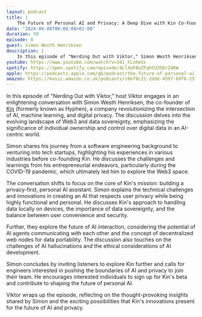 ```yaml
---
layout: podcast
title: |
    The Future of Personal AI and Privacy: A Deep Dive with Kin Co-Founder Simon Westh Henriksen
date: "2024-04-08T00:00:00+01:00"
duration: 59
episode: 8
guest: Simon Westh Henriksen
description: |
    In this episode of "Nerding Out with Viktor," Simon Westh Henriksen, co-founder of Kin, discusses the intersection of AI, machine learning, and digital privacy, emphasizing data sovereignty and the development of a privacy-first personal AI assistant, while exploring future AI interactions, decentralized web nodes, and ethical considerations in AI development.
youtube: https://www.youtube.com/watch?v=341_FLnhe5s
spotify: https://open.spotify.com/episode/4LlXoF8oZFqhCU356rZ4KW
apple: https://podcasts.apple.com/gb/podcast/the-future-of-personal-ai-and-privacy-a-deep/id1722663295?i=1000651715829
amazon: https://music.amazon.co.uk/podcasts/c8e79c21-2dde-4597-b9fb-257ecbc2bf29/episodes/9da16f7c-d7b5-4cbf-9fce-16a1c43bf5e8/nerding-out-with-viktor-the-future-of-personal-ai-and-privacy-a-deep-dive-with-kin-co-founder-simon-westh-henriksen
---
```


In this episode of "Nerding Out with Viktor," host Viktor engages in an enlightening conversation with Simon Westh Henriksen, the co-founder of [Kin](https://mykin.ai/) (formerly known as Hyphen), a company revolutionizing the intersection of AI, machine learning, and digital privacy. The discussion delves into the evolving landscape of Web3 and data sovereignty, emphasizing the significance of individual ownership and control over digital data in an AI-centric world.

Simon shares his journey from a software engineering background to venturing into tech startups, highlighting his experiences in various industries before co-founding Kin. He discusses the challenges and learnings from his entrepreneurial endeavors, particularly during the COVID-19 pandemic, which ultimately led him to explore the Web3 space.

The conversation shifts to focus on the core of Kin's mission: building a privacy-first, personal AI assistant. Simon explains the technical challenges and innovations in creating an AI that respects user privacy while being highly functional and personal. He discusses Kin's approach to handling data locally on devices, the importance of data sovereignty, and the balance between user convenience and security.

Further, they explore the future of AI interaction, considering the potential of AI agents communicating with each other and the concept of decentralized web nodes for data portability. The discussion also touches on the challenges of AI hallucinations and the ethical considerations of AI development.

Simon concludes by inviting listeners to explore Kin further and calls for engineers interested in pushing the boundaries of AI and privacy to join their team. He encourages interested individuals to sign up for Kin's beta and contribute to shaping the future of personal AI.

Viktor wraps up the episode, reflecting on the thought-provoking insights shared by Simon and the exciting possibilities that Kin's innovations present for the future of AI and privacy.
